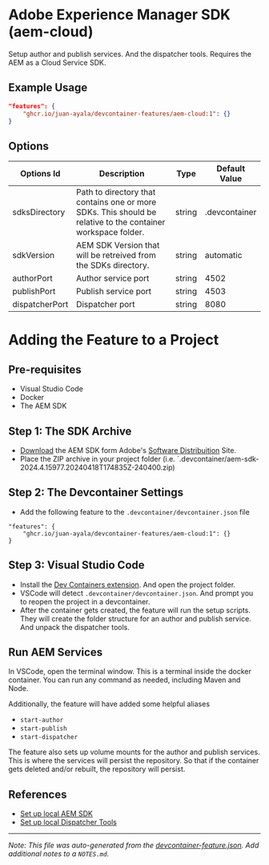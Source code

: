 
# Adobe Experience Manager SDK (aem-cloud)

Setup author and publish services. And the dispatcher tools. Requires the AEM as a Cloud Service SDK.

## Example Usage

```json
"features": {
    "ghcr.io/juan-ayala/devcontainer-features/aem-cloud:1": {}
}
```

## Options

| Options Id | Description | Type | Default Value |
|-----|-----|-----|-----|
| sdksDirectory | Path to directory that contains one or more SDKs. This should be relative to the container workspace folder. | string | .devcontainer |
| sdkVersion | AEM SDK Version that will be retreived from the SDKs directory. | string | automatic |
| authorPort | Author service port | string | 4502 |
| publishPort | Publish service port | string | 4503 |
| dispatcherPort | Dispatcher port | string | 8080 |

# Adding the Feature to a Project

## Pre-requisites
* Visual Studio Code
* Docker
* The AEM SDK

## Step 1: The SDK Archive
* [Download](https://experienceleague.adobe.com/en/docs/experience-manager-learn/cloud-service/local-development-environment-set-up/aem-runtime#download-the-aem-as-a-cloud-service-sdk) the AEM SDK form Adobe's [Software Distribuition](https://experience.adobe.com/#/downloads) Site.
* Place the ZIP archive in your project folder (i.e. `.devcontainer/aem-sdk-2024.4.15977.20240418T174835Z-240400.zip)

## Step 2: The Devcontainer Settings
* Add the following feature to the `.devcontainer/devcontainer.json` file
```jsonc
"features": {
    "ghcr.io/juan-ayala/devcontainer-features/aem-cloud:1": {}
}
```

## Step 3: Visual Studio Code
* Install the [Dev Containers extension](https://marketplace.visualstudio.com/items?itemName=ms-vscode-remote.remote-containers). And open the project folder.
* VSCode will detect `.devcontainer/devcontainer.json`. And prompt you to reopen the project in a devcontainer.
* After the container gets created, the feature will run the setup scripts. They will create the folder structure for an author and publish service. And unpack the dispatcher tools.

## Run AEM Services
In VSCode, open the terminal window. This is a terminal inside the docker container. You can run any command as needed, including Maven and Node.

Additionally, the feature will have added some helpful aliases
* `start-author`
* `start-publish`
* `start-dispatcher`

The feature also sets up volume mounts for the author and publish services. This is where the services will persist the repository. So that if the container gets deleted and/or rebuilt, the repository will persist.

## References
* [Set up local AEM SDK](https://experienceleague.adobe.com/en/docs/experience-manager-learn/cloud-service/local-development-environment-set-up/aem-runtime)
* [Set up local Dispatcher Tools](https://experienceleague.adobe.com/en/docs/experience-manager-learn/cloud-service/local-development-environment-set-up/dispatcher-tools)

---

_Note: This file was auto-generated from the [devcontainer-feature.json](https://github.com/juan-ayala/devcontainer-features/blob/main/src/aem-cloud/devcontainer-feature.json).  Add additional notes to a `NOTES.md`._
